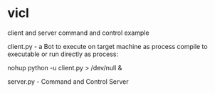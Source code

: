 # vicl 
client and server command and control example




client.py - a Bot to execute on target machine as process
compile to executable or run directly as process:

nohup python -u client.py > /dev/null &




server.py - Command and Control Server


